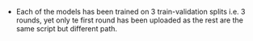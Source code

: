 - Each of the models has been trained on 3 train-validation splits i.e. 3 rounds, yet only te first round has been uploaded as the rest are the same script but different path.

